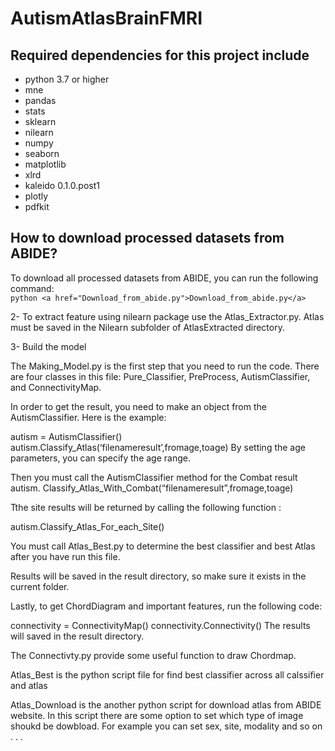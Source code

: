 # AutismAtlasBrainFMRI

## Required dependencies for this project include
- python 3.7 or higher
- mne
- pandas
- stats
- sklearn
- nilearn
- numpy
- seaborn
- matplotlib
- xlrd
- kaleido 0.1.0.post1
- plotly
- pdfkit


## How to download processed datasets from ABIDE?
To download all processed datasets from ABIDE, you can run the following command:</br>
```python <a href="Download_from_abide.py">Download_from_abide.py</a>```

2- To extract feature using nilearn package use the Atlas_Extractor.py. Atlas must be saved in the  Nilearn subfolder of AtlasExtracted directory.

3- Build the model  
  

The Making_Model.py is the first step that you need to run the code. 
There are four classes in this file: Pure_Classifier, PreProcess, AutismClassifier, and ConnectivityMap.

In order to get the result, you need to make an object from the AutismClassifier. Here is the example:

autism = AutismClassifier()
autism.Classify_Atlas(‘filenameresult’,fromage,toage)
By setting the age parameters, you can specify the age range.

Then you must call the AutismClassifier method for the Combat result
autism. Classify_Atlas_With_Combat(“filenameresult”,fromage,toage)

Tthe site results will be returned by calling the following function :

autism.Classify_Atlas_For_each_Site()

You must call Atlas_Best.py to determine the best classifier and best Atlas after you have run this file. 

Results will be saved in the result directory, so make sure it exists in the current folder.

Lastly, to get ChordDiagram and important features, run the following code:

connectivity = ConnectivityMap()
connectivity.Connectivity()
The results will saved in the result directory. 

The Connectivty.py provide some useful function to draw Chordmap.

Atlas_Best is the python script file for find best classifier across all calssifier and atlas 

Atlas_Download is the another python script for download atlas from ABIDE website. In this script there are some option to set which type of image shoukd be dowbload. For example you can set sex, site, modality and so on . . .









